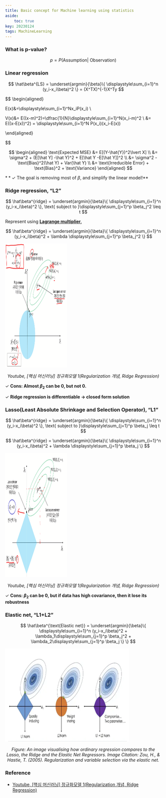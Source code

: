 ```yaml
---
title: Basic concept for Machine learning using statistics
aside:
    toc: true
key: 20230124
tags: MachineLearning
---
```

### What is p-value?

$$
p = P(\text{Assumption} \lvert \text{ Observation})
$$

### Linear regression

$$
\hat\beta^{LS} = \underset{argmin}{\beta}\{     \displaystyle\sum_{i=1}^n (y_i-x_i\beta)^2 \} = (X^TX)^{-1}X^Ty
$$

$$
\begin{aligned}

E(x)&=\displaystyle\sum_{i=1}^Nx_iP(x_i) \\

V(x)&= E((x-m)^2)=\dfrac{1}{N}\displaystyle\sum_{i=1}^N(x_i-m)^2 \\
&= E((x-E(x))^2) = \displaystyle\sum_{i=1}^N P(x_i)(x_i-E(x))

\end{aligned}

$$

$$
\begin{aligned}
\text{Expected MSE} &= E[(Y-\hat{Y})^2\lvert X] \\
&= \sigma^2 + (E[\hat Y] -\hat Y)^2 + E[\hat Y -E[\hat Y]]^2 \\
&= \sigma^2 -\text{Bias}^2(\hat Y) + Var(\hat Y) \\
&= \text{Irreducible Error} + \text{Bias}^2 + \text{Variance}
\end{aligned}
$$

$**\checkmark$ The goal is removing most of $\beta$, and simplify the linear model!**

### Ridge regression, “L2”

$$
\hat\beta^{ridge} = \underset{argmin}{\beta}\{     \displaystyle\sum_{i=1}^n (y_i-x_i\beta)^2 \}, \text{ subject to }\displaystyle\sum_{j=1}^p \beta_j^2 \leq t
$$

Represent using **[Lagrange multiplier,](https://www.notion.so/Statistic-Lagrange-multiplier-66de3a1fff994b7795d30fd3a89e2b84)**

$$
\hat\beta^{ridge} = \underset{argmin}{\beta}\{     \displaystyle\sum_{i=1}^n (y_i-x_i\beta)^2 + \lambda \displaystyle\sum_{j=1}^p \beta_j^2 \}
$$

<p>
    <img src="/assets/images/post/machinelearning/basic-concept/Ridge.png" width="200" height="400" class="projects__article__img__center">
    <p align="center">
    <em class="projects__img__caption">Youtube, [핵심 머신러닝] 정규화모델 1(Regularization 개념, Ridge Regression)</em>
    </p>
</p>


$\checkmark$ **Cons: Almost $\beta_2$ can be 0, but not 0.** 

$\checkmark$ **Ridge regression is differentiable → closed form solution**

### Lasso(Least Absolute Shrinkage and Selection Operator), “**L1”**

$$
\hat\beta^{ridge} = \underset{argmin}{\beta}\{     \displaystyle\sum_{i=1}^n (y_i-x_i\beta)^2 \}, \text{ subject to }\displaystyle\sum_{j=1}^p \beta_j \leq t
$$

$$
\hat\beta^{ridge} = \underset{argmin}{\beta}\{     \displaystyle\sum_{i=1}^n (y_i-x_i\beta)^2 + \lambda  \displaystyle\sum_{j=1}^p \beta_j \}
$$

<p>
    <img src="/assets/images/post/machinelearning/basic-concept/Lasso.png" width="200" height="400" class="projects__article__img__center">
    <p align="center">
    <em class="projects__img__caption">Youtube, [핵심 머신러닝] 정규화모델 1(Regularization 개념, Ridge Regression)</em>
    </p>
</p>

$\checkmark$ **Cons:  $\beta_2$ can be 0, but if data has high covariance, then it lose its robustness**

### Elastic net, “**L1+L2”**

$$
\hat\beta^{\text{Elastic net}} = \underset{argmin}{\beta}\{     \displaystyle\sum_{i=1}^n (y_i-x_i\beta)^2 + \lambda_1\displaystyle\sum_{j=1}^p \beta_j^2 + \lambda_2\displaystyle\sum_{j=1}^p \beta_j \} \}
$$

<p>
    <img src="/assets/images/post/machinelearning/basic-concept/ElasticNet.png" width="400" height="300" class="projects__article__img__center">
    <p align="center">
    <em class="projects__img__caption">Figure: An image visualising how ordinary regression compares to the Lasso, the Ridge and the Elastic Net Regressors. Image Citation: Zou, H., & Hastie, T. (2005). Regularization and variable selection via the elastic net. </em>
    </p>
</p>

### Reference
- [Youtube, [핵심 머신러닝] 정규화모델 1(Regularization 개념, Ridge Regression)](https://www.youtube.com/watch?v=pJCcGK5omhE&t=21s)